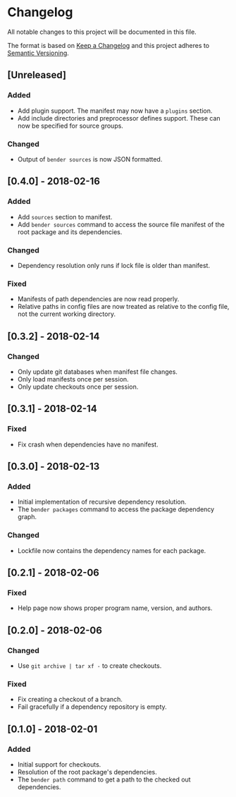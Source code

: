 # Changelog

All notable changes to this project will be documented in this file.

The format is based on [Keep a Changelog](http://keepachangelog.com/en/1.0.0/) and this project adheres to [Semantic Versioning](http://semver.org/spec/v2.0.0.html).

## [Unreleased]
### Added
- Add plugin support. The manifest may now have a `plugins` section.
- Add include directories and preprocessor defines support. These can now be specified for source groups.

### Changed
- Output of `bender sources` is now JSON formatted.

## [0.4.0] - 2018-02-16
### Added
- Add `sources` section to manifest.
- Add `bender sources` command to access the source file manifest of the root package and its dependencies.

### Changed
- Dependency resolution only runs if lock file is older than manifest.

### Fixed
- Manifests of path dependencies are now read properly.
- Relative paths in config files are now treated as relative to the config file, not the current working directory.

## [0.3.2] - 2018-02-14
### Changed
- Only update git databases when manifest file changes.
- Only load manifests once per session.
- Only update checkouts once per session.

## [0.3.1] - 2018-02-14
### Fixed
- Fix crash when dependencies have no manifest.

## [0.3.0] - 2018-02-13
### Added
- Initial implementation of recursive dependency resolution.
- The `bender packages` command to access the package dependency graph.

### Changed
- Lockfile now contains the dependency names for each package.

## [0.2.1] - 2018-02-06
### Fixed
- Help page now shows proper program name, version, and authors.

## [0.2.0] - 2018-02-06
### Changed
- Use `git archive | tar xf -` to create checkouts.

### Fixed
- Fix creating a checkout of a branch.
- Fail gracefully if a dependency repository is empty.

## [0.1.0] - 2018-02-01
### Added
- Initial support for checkouts.
- Resolution of the root package's dependencies.
- The `bender path` command to get a path to the checked out dependencies.
